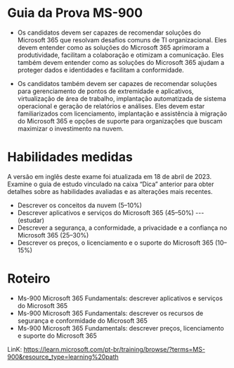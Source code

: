 # Guia da Prova MS-900

- Os candidatos devem ser capazes de recomendar soluções do Microsoft 365 que resolvam desafios comuns de TI organizacional. Eles devem entender como as soluções do Microsoft 365 aprimoram a produtividade, facilitam a colaboração e otimizam a comunicação. Eles também devem entender como as soluções do Microsoft 365 ajudam a proteger dados e identidades e facilitam a conformidade.

- Os candidatos também devem ser capazes de recomendar soluções para gerenciamento de pontos de extremidade e aplicativos, virtualização de área de trabalho, implantação automatizada de sistema operacional e geração de relatórios e análises. Eles devem estar familiarizados com licenciamento, implantação e assistência à migração do Microsoft 365 e opções de suporte para organizações que buscam maximizar o investimento na nuvem.



# Habilidades medidas
A versão em inglês deste exame foi atualizada em 18 de abril de 2023. Examine o guia de estudo vinculado na caixa “Dica” anterior para obter detalhes sobre as habilidades avaliadas e as alterações mais recentes.
- Descrever os conceitos da nuvem (5–10%)
- Descrever aplicativos e serviços do Microsoft 365 (45–50%) --- (estudar)
- Descrever a segurança, a conformidade, a privacidade e a confiança no Microsoft 365 (25–30%)
- Descrever os preços, o licenciamento e o suporte do Microsoft 365 (10–15%)

# Roteiro
- Ms-900 Microsoft 365 Fundamentals: descrever aplicativos e serviços do Microsoft 365
- Ms-900 Microsoft 365 Fundamentals: descrever os recursos de segurança e conformidade do Microsoft 365
- Ms-900 Microsoft 365 Fundamentals: descrever preços, licenciamento e suporte do Microsoft 365


LinK: https://learn.microsoft.com/pt-br/training/browse/?terms=MS-900&resource_type=learning%20path
